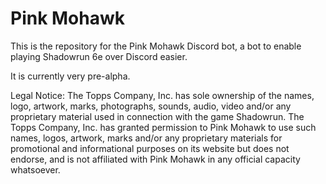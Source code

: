 # Pink Mohawk

This is the repository for the Pink Mohawk Discord bot, a bot to enable playing Shadowrun 6e over Discord easier.

It is currently very pre-alpha.

Legal Notice: The Topps Company, Inc. has sole ownership of the names, logo, artwork, marks, photographs, sounds, audio, video and/or any proprietary material used in connection with the game Shadowrun. The Topps Company, Inc. has granted permission to Pink Mohawk to use such names, logos, artwork, marks and/or any proprietary materials for promotional and informational purposes on its website but does not endorse, and is not affiliated with Pink Mohawk in any official capacity whatsoever.